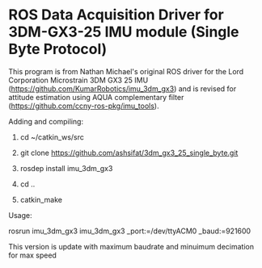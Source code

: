 # ROS Data Acquisition Driver for 3DM-GX3-25 IMU module (Single Byte Protocol)

This program is from Nathan Michael's original ROS driver for the Lord Corporation Microstrain 3DM GX3 25 IMU (https://github.com/KumarRobotics/imu_3dm_gx3) and is revised for attitude estimation using AQUA complementary filter (https://github.com/ccny-ros-pkg/imu_tools).

Adding and compiling:

1. cd ~/catkin_ws/src

2. git clone https://github.com/ashsifat/3dm_gx3_25_single_byte.git

3. rosdep install imu_3dm_gx3

4. cd ..

5. catkin_make 


Usage:

rosrun imu_3dm_gx3 imu_3dm_gx3 _port:=/dev/ttyACM0 _baud:=921600


This version is update with maximum baudrate and minuimum decimation for max speed


